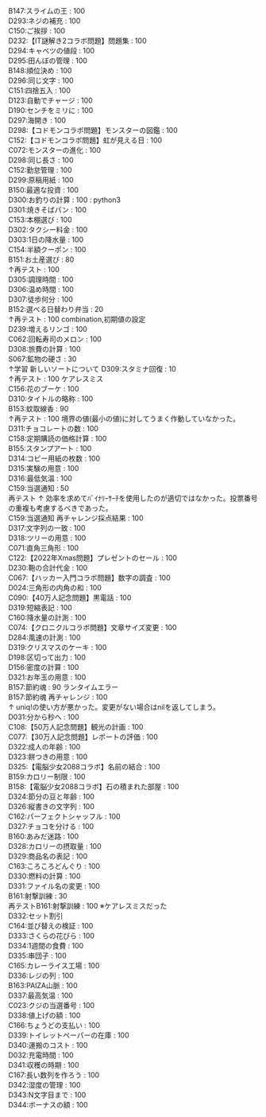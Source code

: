 B147:スライムの王 : 100<br>
D293:ネジの補充 : 100<br>
C150:ご挨拶 : 100<br>
D232:【IT謎解き2コラボ問題】問題集 : 100<br>
D294:キャベツの値段 : 100<br>
D295:田んぼの管理 : 100<br>
B148:順位決め : 100<br>
D296:同じ文字 : 100<br>
C151:四捨五入 : 100<br>
D123:自動でチャージ : 100<br>
D190:センチをミリに : 100<br>
D297:海開き : 100<br>
D298:【コドモンコラボ問題】モンスターの図鑑 : 100<br>
C152:【コドモンコラボ問題】虹が見える日 : 100<br>
C072:モンスターの進化 : 100<br>
D298:同じ長さ : 100<br>
C152:勤怠管理 : 100<br>
D299:原稿用紙 : 100<br>
B150:最適な投資 : 100<br>
D300:お釣りの計算 : 100 : python3<br>
D301:焼きそばパン : 100<br>
C153:本棚選び : 100<br>
D302:タクシー料金 : 100<br>
D303:1日の降水量 : 100<br>
C154:半額クーポン : 100<br>
B151:お土産選び : 80<br>
↑再テスト : 100<br>
D305:調理時間 : 100<br>
D306:温め時間 : 100<br>
D307:徒歩何分 : 100<br>
B152:選べる日替わり弁当 : 20<br>
↑再テスト : 100 combination,初期値の設定 <br>
D239:増えるリンゴ : 100<br>
C062:回転寿司のメロン : 100<br>
D308:旅費の計算 : 100<br>
S067:鉱物の硬さ : 30<br>
↑学習 新しいソートについて
D309:スタミナ回復 : 10<br>
↑再テスト : 100 ケアレスミス<br>
C156:花のブーケ : 100<br>
D310:タイトルの略称 : 100<br>
B153:蚊取線香 : 90<br>
↑再テスト : 100 境界の値(最小の値)に対してうまく作動していなかった。 <br>
D311:チョコレートの数 : 100<br>
C158:定期購読の価格計算 : 100<br>
B155:スタンプアート : 100<br>
D314:コピー用紙の枚数 : 100<br>
D315:実験の用意 : 100<br>
D316:最低気温 : 100<br>
C159:当選通知 : 50<br> 再テスト
↑ 効率を求めてﾊﾞｲﾅﾘｰｻｰﾁを使用したのが適切ではなかった。投票番号の重複も考慮するべきであった。<br>
C159:当選通知 再チャレンジ採点結果 : 100<br>
D317:文字列の一致 : 100<br>
D318:ツリーの用意 : 100<br>
C071:直角三角形 : 100<br>
C122:【2022年Xmas問題】プレゼントのセール : 100<br>
D230:鞄の合計代金 : 100<br>
C067:【ハッカー入門コラボ問題】数字の調査 : 100<br>
D024:三角形の内角の和 : 100<br>
C090:【40万人記念問題】黒電話 : 100<br>
D319:短縮表記 : 100<br>
C160:降水量の計測 : 100<br>
C074:【クロニクルコラボ問題】文章サイズ変更 : 100<br>
D284:風速の計測 : 100<br>
D319:クリスマスのケーキ : 100<br>
D198:区切って出力 : 100<br>
D156:密度の計算 : 100<br>
D321:お年玉の用意 : 100<br>
B157:節約魂 : 90 ランタイムエラー<br>
B157:節約魂 再チャレンジ : 100<br>
↑ uniq!の使い方が悪かった。変更がない場合はnilを返してしまう。<br>
D031:分から秒へ : 100<br>
C108:【50万人記念問題】観光の計画 : 100<br>
C077:【30万人記念問題】レポートの評価 : 100<br>
D322:成人の年齢 : 100<br>
D323:餅つきの用意 : 100<br>
D325:【電脳少女2088コラボ】名前の結合 : 100<br>
B159:カロリー制限 : 100<br>
B158:【電脳少女2088コラボ】石の積まれた部屋 : 100<br>
D324:節分の豆と年齢 : 100<br>
D326:縦書きの文字列 : 100<br>
C162:パーフェクトシャッフル : 100<br>
D327:チョコを分ける : 100<br>
B160:あみだ迷路 : 100<br>
D328:カロリーの摂取量 : 100<br>
D329:商品名の表記 : 100<br>
C163:ころころどんぐり : 100<br>
D330:燃料の計算 : 100<br>
D331:ファイル名の変更 : 100<br>
B161:射撃訓練 : 30<br>
再テストB161:射撃訓練 : 100 ※ケアレスミスだった<br>
D332:セット割引 <br>
C164:並び替えの検証 : 100<br>
D333:さくらの花びら : 100<br>
D334:1週間の食費 : 100<br>
D335:串団子 : 100<br>
C165:カレーライス工場 : 100<br>
D336:レジの列 : 100<br>
B163:PAIZA山脈 : 100<br>
D337:最高気温 : 100<br>
C023:クジの当選番号 : 100<br>
D338:値上げの額 : 100<br>
C166:ちょうどの支払い : 100<br>
D339:トイレットペーパーの在庫 : 100<br>
D340:運搬のコスト : 100<br>
D032:充電時間 : 100<br>
D341:収穫の時期 : 100<br>
C167:長い数列を作ろう : 100<br>
D342:湿度の管理 : 100<br>
D343:N文字目まで : 100<br>
D344:ボーナスの額 : 100<br>